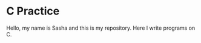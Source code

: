 <h1>C Practice</h1>

<p>Hello, my name is Sasha and this is my repository. Here I write programs on C.</p>
